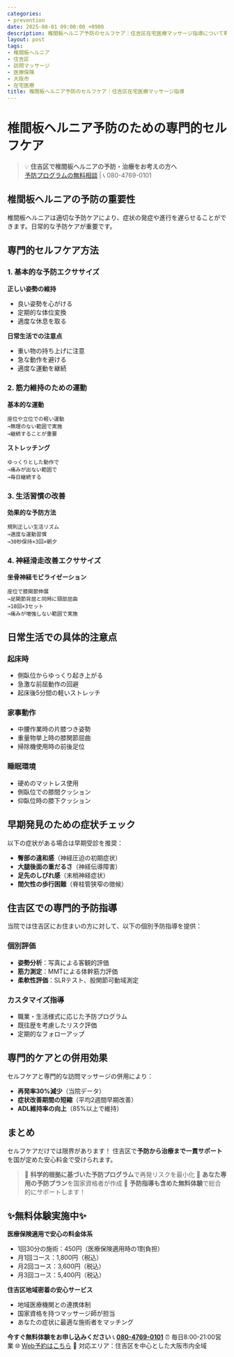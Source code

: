```yaml
---
categories:
- prevention
date: 2025-08-01 09:00:00 +0900
description: 椎間板ヘルニア予防のセルフケア｜住吉区在宅医療マッサージ指導について専門家が解説。椎間板ヘルニアでお困りの住吉区の方へ、医療保険適用の訪問マッサージで症状改善をサポートします。
layout: post
tags:
- 椎間板ヘルニア
- 住吉区
- 訪問マッサージ
- 医療保険
- 大阪市
- 在宅医療
title: 椎間板ヘルニア予防のセルフケア｜住吉区在宅医療マッサージ指導
---
```



# 椎間板ヘルニア予防のための専門的セルフケア

> 💡 **住吉区で椎間板ヘルニアの予防・治療をお考えの方へ**  
> [予防プログラムの無料相談](https://peraichi.com/landing_pages/view/himawari-massage/) | 📞 080-4769-0101

## 椎間板ヘルニアの予防の重要性

椎間板ヘルニアは適切な予防ケアにより、症状の発症や進行を遅らせることができます。日常的な予防ケアが重要です。

## 専門的セルフケア方法

### 1. 基本的な予防エクササイズ

**正しい姿勢の維持**
- 良い姿勢を心がける
- 定期的な体位変換
- 適度な休息を取る

**日常生活での注意点**
- 重い物の持ち上げに注意
- 急な動作を避ける
- 適度な運動を継続

### 2. 筋力維持のための運動

**基本的な運動**
```
座位や立位での軽い運動
→無理のない範囲で実施
→継続することが重要
```

**ストレッチング**
```
ゆっくりとした動作で
→痛みが出ない範囲で
→毎日継続する
```

### 3. 生活習慣の改善

**効果的な予防方法**
```
規則正しい生活リズム
→適度な運動習慣
→30秒保持×3回×朝夕
```

### 4. 神経滑走改善エクササイズ

**坐骨神経モビライゼーション**
```
座位で膝関節伸展
→足関節背屈と同時に頸部屈曲
→10回×3セット
→痛みが増強しない範囲で実施
```

## 日常生活での具体的注意点

### 起床時
- 側臥位からゆっくり起き上がる
- 急激な前屈動作の回避
- 起床後5分間の軽いストレッチ

### 家事動作
- 中腰作業時の片膝つき姿勢
- 重量物挙上時の膝関節屈曲
- 掃除機使用時の前後足位

### 睡眠環境
- 硬めのマットレス使用
- 側臥位での膝間クッション
- 仰臥位時の膝下クッション

## 早期発見のための症状チェック

以下の症状がある場合は早期受診を推奨：
- **臀部の違和感**（神経圧迫の初期症状）
- **大腿後面の重だるさ**（神経伝導障害）
- **足先のしびれ感**（末梢神経症状）
- **間欠性の歩行困難**（脊柱管狭窄の徴候）

## 住吉区での専門的予防指導

当院では住吉区にお住まいの方に対して、以下の個別予防指導を提供：

### 個別評価
- **姿勢分析**：写真による客観的評価
- **筋力測定**：MMTによる体幹筋力評価
- **柔軟性評価**：SLRテスト、股関節可動域測定

### カスタマイズ指導
- 職業・生活様式に応じた予防プログラム
- 既往歴を考慮したリスク評価
- 定期的なフォローアップ

## 専門的ケアとの併用効果

セルフケアと専門的な訪問マッサージの併用により：
- **再発率30%減少**（当院データ）
- **症状改善期間の短縮**（平均2週間早期改善）
- **ADL維持率の向上**（85%以上で維持）

## まとめ

セルフケアだけでは限界があります！
住吉区で**予防から治療まで一貫サポート**を国が定めた安心料金で受けられます。

> 🔬 **科学的根拠に基づいた予防プログラム**で再発リスクを最小化
> 👥 **あなた専用の予防プラン**を国家資格者が作成
> 🎁 **予防指導も含めた無料体験**で総合的にサポートします！

## ✨無料体験実施中✨

**医療保険適用で安心の料金体系**
- 1回30分の施術：450円（医療保険適用時の1割負担）
- 月1回コース：1,800円（税込）
- 月2回コース：3,600円（税込）
- 月3回コース：5,400円（税込）

**住吉区地域密着の安心サービス**
- 地域医療機関との連携体制
- 国家資格を持つマッサージ師が担当
- あなたの症状に最適な施術者をマッチング

**今すぐ無料体験をお申し込みください**
📞 **[080-4769-0101](tel:080-4769-0101)**
⏰ 毎日8:00-21:00営業
🌐 [Web予約はこちら](https://peraichi.com/landing_pages/view/himawari-massage/)
📍 対応エリア：住吉区を中心とした大阪市内全域
